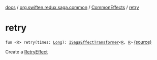 [docs](../../index.md) / [org.swiften.redux.saga.common](../index.md) / [CommonEffects](index.md) / [retry](./retry.md)

# retry

`fun <R> retry(times: `[`Long`](https://kotlinlang.org/api/latest/jvm/stdlib/kotlin/-long/index.html)`): `[`ISagaEffectTransformer`](../-i-saga-effect-transformer.md)`<`[`R`](retry.md#R)`, `[`R`](retry.md#R)`>` [(source)](https://github.com/protoman92/KotlinRedux/tree/master/common/common-saga/src/main/kotlin/org/swiften/redux/saga/common/CommonEffects.kt#L96)

Create a [RetryEffect](../-retry-effect/index.md)

